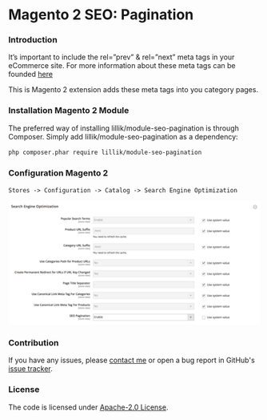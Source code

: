 # Magento 2 SEO: Pagination

### Introduction
It’s important to include the rel=”prev” & rel=”next” meta tags in your eCommerce site.
For more information about these meta tags can be founded [here](http://googlewebmastercentral.blogspot.co.uk/2011/09/pagination-with-relnext-and-relprev.html)

This is Magento 2 extension adds these meta tags into you category pages. 

### Installation Magento 2 Module
The preferred way of installing lillik/module-seo-pagination is through Composer. 
Simply add lillik/module-seo-pagination as a dependency:

```bash
php composer.phar require lillik/module-seo-pagination
```

### Configuration Magento 2

```
Stores -> Configuration -> Catalog -> Search Engine Optimization
```
![img](./store_configuration.png)

### Contribution
If you have any issues, please [contact me](https://twitter.com/clipro) or open a bug report in GitHub's [issue tracker](https://github.com/lillik/module-seo-pagination/issues).

### License
The code is licensed under [Apache-2.0 License](https://www.apache.org/licenses/LICENSE-2.0).
